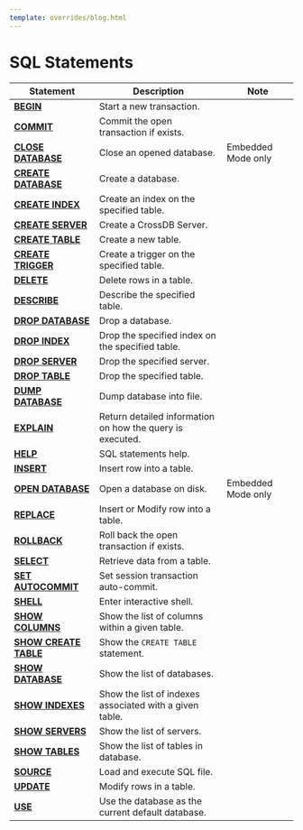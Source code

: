 ```yaml
---
template: overrides/blog.html
---
```


# SQL Statements

 Statement                 							| Description        						| Note
 ----                  								| ----               						| ----
[**BEGIN**](../transaction/#begin-transaction)      | Start a new transaction. 					|
[**COMMIT**](../transaction/#commit-transaction)    | Commit the open transaction if exists.	|
[**CLOSE DATABASE**](../database/#close-database)   | Close an opened database.					| Embedded Mode only
[**CREATE DATABASE**](../database/#create-database) | Create a database.						|
[**CREATE INDEX**](../indexes/#create-index) 		| Create an index on the specified table.	|
[**CREATE SERVER**](../server/#create-server) 		| Create a CrossDB Server.					|
[**CREATE TABLE**](../table/#create-table) 			| Create a new table.						|
[**CREATE TRIGGER**](../trigger/#create-trigger) 	| Create a trigger  on the specified table.	|
[**DELETE**](../dml/#delete) 						| Delete rows in a table.					|
[**DESCRIBE**](../table/#show-table-columns) 		| Describe the specified table.				|
[**DROP DATABASE**](../database/#drop-database) 	| Drop a database.							|
[**DROP INDEX**](../indexes/#drop-index) 			| Drop the specified index on the specified table.	|
[**DROP SERVER**](../server/#drop-server) 			| Drop the specified server.				|
[**DROP TABLE**](../table/#drop-table) 				| Drop the specified table.					|
[**DUMP DATABASE**](../backup/#dump-database)  		| Dump database into file.		            |
[**EXPLAIN**](../dml/#explain) 				        | Return detailed information on how the query is executed.      |
[**HELP**](../misc/#help) 				            | SQL statements help.                      |
[**INSERT**](../dml/#insert) 						| Insert row into a table.					|
[**OPEN DATABASE**](../database/#open-database)     | Open a database on disk.					| Embedded Mode only
[**REPLACE**](../dml/#replace) 						| Insert or Modify row into a table.		|
[**ROLLBACK**](../transaction/#rollback-transaction) | Roll back the open transaction if exists.|
[**SELECT**](../dml/#select) 						| Retrieve data from a table.				|
[**SET AUTOCOMMIT**](../transaction/#set-auto-commit) | Set session transaction auto-commit.	|
[**SHELL**](../misc/#shell) 						| Enter interactive shell.					|
[**SHOW COLUMNS**](../table/#show-table-columns) 	| Show the list of columns within a given table.	|
[**SHOW CREATE TABLE**](../table/#show-create-table) | Show the `CREATE TABLE` statement.		|
[**SHOW DATABASE**](../database/#show-databases)    | Show the list of databases.				|
[**SHOW INDEXES**](../indexes/#show-index)          | Show the list of indexes associated with a given table.	       |
[**SHOW SERVERS**](../server/#show-servers) 		| Show the list of servers.					|
[**SHOW TABLES**](../table/#show-all-tables)        | Show the list of tables in database.		|
[**SOURCE**](../backup/#source)        				| Load and execute SQL file.		        |
[**UPDATE**](../dml/#update) 						| Modify rows in a table.					|
[**USE**](../database/#use-database) 				| Use the database as the current default database.	|

<!--
[**REPLACE**](../transaction/#rollback-transaction) | Check if `PRIMARY KEY` exits will delete old row, then insert.  | TBD
[**RENAME INDEX**](../indexes/#rename-index) 			| Rename index.		    					| TBD
[**RENAME TABLE**](../table/#rename-table) 			| Rename table.			 					| TBD
[**CREATE SERVER**](../server/#create-server)       | Create a server.							| TBD
[**ALTER DATABASE**](../database/#modify-database)  | Modify database.   						| TBD
[**ALTER INDEX**](../indexes/#modify-index)           | Modify index.      						| TBD
[**ALTER SERVER**](../server/#modify-server)        | Modify server.     						| TBD
[**ALTER TABLE**](../table/#modify-table)           | Modify table.      						| TBD
[**LOCK TABLES**](../transaction/#lock-tables) 		| Lock tables manually.						| TBD
[**SET TRANSACTION**](../transaction/#set-isolation-level) | Set session transaction isolation level.	| TBD
[**SHOW CREATE DATABASE**](../database/#show-create-database) | Show the `CREATE DATABASE` statement.	|
[**SHOW SERVERS**](../server/#show-servers)         | Show the list of servers.					| TBD
[**DROP SERVER**](../server/#drop-server)           | Drop a server.							|
[**SHOW SESSIONS**](../status/#show-sessions) 		| Show the list of sessions.				| TBD
[**SHOW STATUS**](../status/#show-status) 			| Show CrossDB status.						| TBD
[**SHOW TABLE STATUS**](../table/#show-table-status) | Show the list of tables in database.		| TBD
[**START TRANSACTION**](../transaction/#begin-transaction) | Start a new transaction.			| TBD
[**TRUNCATE TABLE**](../table/#truncate-table) 		| Removes all rows from the table.			| TBD
-->